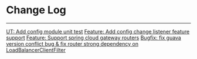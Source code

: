 # Change Log
---
[UT: Add config module unit test](https://github.com/Tencent/spring-cloud-tencent/pull/229)
[Feature: Add config change listener feature support](https://github.com/Tencent/spring-cloud-tencent/pull/220)
[Feature: Support spring cloud gateway routers](https://github.com/Tencent/spring-cloud-tencent/pull/230)
[Bugfix: fix guava version conflict bug & fix router strong dependency on LoadBalancerClientFilter](https://github.com/Tencent/spring-cloud-tencent/pull/236)
